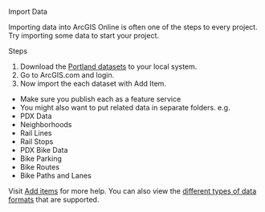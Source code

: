 Import Data

Importing data into ArcGIS Online is often one of the steps to every project. Try importing some data to start your project.

Steps

1. Download the [Portland datasets](./downloads) to your local system. 
2. Go to ArcGIS.com and login.
3. Now import the each dataset with Add Item. 
 * Make sure you publish each as a feature service
 * You might also want to put related data in separate folders. e.g. 
  * PDX Data
   * Neighborhoods
   * Rail Lines
   * Rail Stops
  * PDX Bike Data
   * Bike Parking
   * Bike Routes
   * Bike Paths and Lanes

Visit [Add items](http://doc.arcgis.com/en/arcgis-online/share-maps/add-items.htm) for more help.   You can also view the [different types of data formats](http://doc.arcgis.com/en/arcgis-online/share-maps/supported-items.htm) that are supported. 

